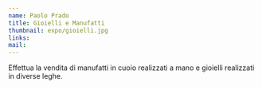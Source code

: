```yaml
---
name: Paolo Prado
title: Gioielli e Manufatti
thumbnail: expo/gioielli.jpg
links:
mail:
---
```


Effettua la vendita di manufatti in cuoio realizzati a mano e gioielli realizzati in diverse leghe.
